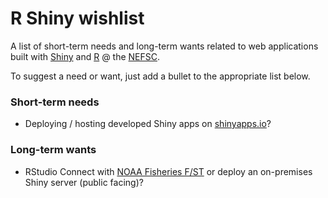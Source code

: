 # R Shiny wishlist

A list of short-term needs and long-term wants related to web applications built with [Shiny](https://shiny.rstudio.com/) and [R](https://www.r-project.org/) @ the [NEFSC](https://github.com/NEFSC).

To suggest a need or want, just add a bullet to the appropriate list below. 

### Short-term needs
* Deploying / hosting developed Shiny apps on [shinyapps.io](https://www.shinyapps.io/)?

### Long-term wants
* RStudio Connect with [NOAA Fisheries F/ST](https://www.fisheries.noaa.gov/about/office-science-and-technology) or deploy an on-premises Shiny server (public facing)?
